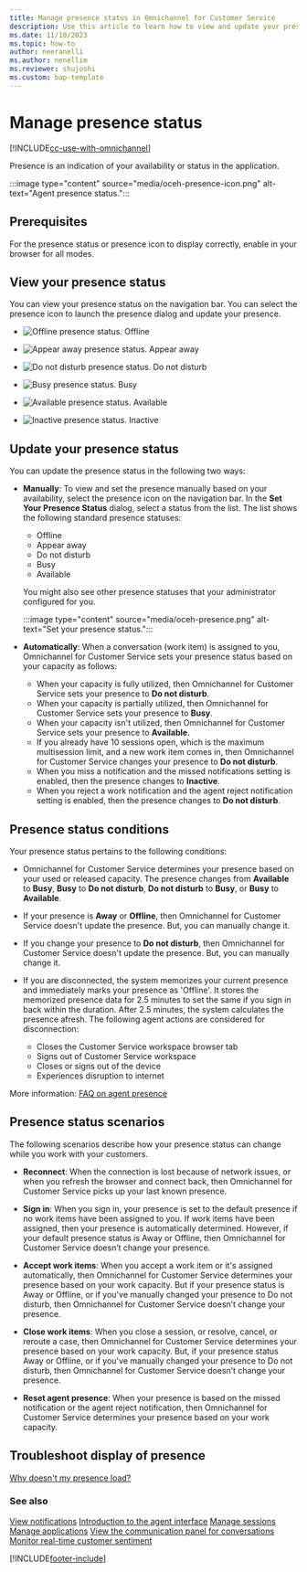 ```yaml
---
title: Manage presence status in Omnichannel for Customer Service
description: Use this article to learn how to view and update your presence status in Omnichannel for Customer Service.
ms.date: 11/10/2023
ms.topic: how-to
author: neeranelli
ms.author: nenellim
ms.reviewer: shujoshi
ms.custom: bap-template
---
```


# Manage presence status

[!INCLUDE[cc-use-with-omnichannel](../includes/cc-use-with-omnichannel.md)]

Presence is an indication of your availability or status in the application.

:::image type="content" source="media/oceh-presence-icon.png" alt-text="Agent presence status.":::

## Prerequisites

For the presence status or presence icon to display correctly, enable in your browser for all modes.

## View your presence status

You can view your presence status on the navigation bar. You can select the presence icon to launch the presence dialog and update your presence.

- ![Offline presence status.](media/oceh-offline-icon.png "Offline presence status")  Offline

- ![Appear away presence status.](media/oceh-appear-away-icon.png "Appear away presence status")  Appear away

- ![Do not disturb presence status.](media/oceh-do-not-disturb-icon.png "Do not disturb presence status")  Do not disturb

- ![Busy presence status.](media/oceh-busy-icon.png "Busy presence status")  Busy

- ![Available presence status.](media/oceh-available-icon.png "Available presence status")  Available
  
- ![Inactive presence status.](media/oceh-appear-away-icon.png "Appear away presence status")  Inactive
  
## Update your presence status

You can update the presence status in the following two ways:

- **Manually**: To view and set the presence manually based on your availability, select the presence icon on the navigation bar. In the **Set Your Presence Status** dialog, select a status from the list. The list shows the following standard presence statuses:

  - Offline
  - Appear away
  - Do not disturb
  - Busy
  - Available
  
   You might also see other presence statuses that your administrator configured for you.

  :::image type="content" source="media/oceh-presence.png" alt-text="Set your presence status.":::

- **Automatically**: When a conversation (work item) is assigned to you, Omnichannel for Customer Service sets your presence status based on your capacity as follows:

  - When your capacity is fully utilized, then Omnichannel for Customer Service sets your presence to **Do not disturb**.
  - When your capacity is partially utilized, then Omnichannel for Customer Service sets your presence to **Busy**.
  - When your capacity isn't utilized, then Omnichannel for Customer Service sets your presence to **Available**.
  - If you already have 10 sessions open, which is the maximum multisession limit, and a new work item comes in, then Omnichannel for Customer Service changes your presence to **Do not disturb**.
  - When you miss a notification and the missed notifications setting is enabled, then the presence changes to **Inactive**.
  - When you reject a work notification and the agent reject notification setting is enabled, then the presence changes to **Do not disturb**.

## Presence status conditions

Your presence status pertains to the following conditions:

- Omnichannel for Customer Service determines your presence based on your used or released capacity. The presence changes from **Available** to **Busy**, **Busy** to **Do not disturb**, **Do not disturb** to **Busy**, or **Busy** to **Available**.

- If your presence is **Away** or **Offline**, then Omnichannel for Customer Service doesn't update the presence. But, you can manually change it.

- If you change your presence to **Do not disturb**, then Omnichannel for Customer Service doesn't update the presence. But, you can manually change it.

- If you are disconnected, the system memorizes your current presence and immediately marks your presence as 'Offline'. It stores the memorized presence data for 2.5 minutes to set the same if you sign in back within the duration. After 2.5 minutes, the system calculates the presence afresh. The following agent actions are considered for disconnection: 

   - Closes the Customer Service workspace browser tab 
   - Signs out of Customer Service workspace
   - Closes or signs out of the device
   - Experiences disruption to internet
   
More information: [FAQ on agent presence](faqs.md#faq-on-agent-presence)

## Presence status scenarios

The following scenarios describe how your presence status can change while you work with your customers.

- **Reconnect**: When the connection is lost because of network issues, or when you refresh the browser and connect back, then Omnichannel for Customer Service picks up your last known presence. 

- **Sign in**: When you sign in, your presence is set to the default presence if no work items have been assigned to you. If work items have been assigned, then your presence is automatically determined. However, if your default presence status is Away or Offline, then Omnichannel for Customer Service doesn’t change your presence.  

- **Accept work items**: When you accept a work item or it's assigned automatically, then Omnichannel for Customer Service determines your presence based on your work capacity. But if your presence status is Away or Offline, or if you've manually changed your presence to Do not disturb, then Omnichannel for Customer Service doesn’t change your presence. 

- **Close work items**: When you close a session, or resolve, cancel, or reroute a case, then Omnichannel for Customer Service determines your presence based on your work capacity. But, if your presence status Away or Offline, or if you've manually changed your presence to Do not disturb, then Omnichannel for Customer Service doesn’t change your presence.

- **Reset agent presence**: When your presence is based on the missed notification or the agent reject notification, then Omnichannel for Customer Service determines your presence based on your work capacity.

## Troubleshoot display of presence

[Why doesn't my presence load?](troubleshoot-omnichannel-customer-service.md#user-presence-isnt-loading-or-user-is-shown-as-unknown)

### See also

[View notifications](oc-notifications.md)
[Introduction to the agent interface](oc-introduction-agent-interface.md)
[Manage sessions](oc-manage-sessions.md)
[Manage applications](oc-manage-applications.md)
[View the communication panel for conversations](oc-conversation-control.md)
[Monitor real-time customer sentiment](oc-monitor-real-time-customer-sentiment-sessions.md)


[!INCLUDE[footer-include](../includes/footer-banner.md)]
